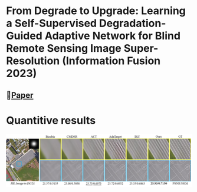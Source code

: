 # From Degrade to Upgrade: Learning a Self-Supervised Degradation-Guided Adaptive Network for Blind Remote Sensing Image Super-Resolution (Information Fusion 2023)
## 📖[**Paper**](https://doi.org/10.1016/j.inffus.2023.03.021)

 # Quantitive results
 ![image](/img/res.png)
